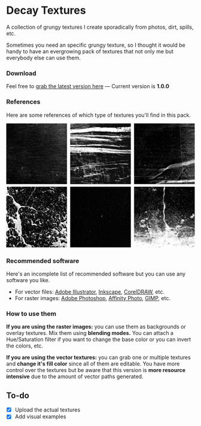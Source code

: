 # Decay Textures
A collection of grungy textures I create sporadically from photos, dirt, spills, etc.

Sometimes you need an specific grungy texture, so I thought it would be handy to have an evergrowing pack of textures that not only me but everybody else can use them.

### Download
Feel free to [grab the latest version here](https://github.com/darriagada/Decay-Textures/releases/latest) — Current version is **1.0.0**

### References
Here are some references of which type of textures you'll find in this pack.

![Examples](https://github.com/darriagada/Decay-Textures/blob/master/assets/examples.png)

### Recommended software
Here's an incomplete list of recommended software but you can use any software you like.
* For vector files: [Adobe Illustrator](https://www.adobe.com/products/illustrator.html), [Inkscape](https://inkscape.org/), [CorelDRAW](http://www.coreldraw.com/), etc.
* For raster images: [Adobe Photoshop](https://www.adobe.com/products/photoshop.html), [Affinity Photo](https://affinity.serif.com/photo/), [GIMP](https://www.gimp.org/), etc.

### How to use them
**If you are using the raster images:** you can use them as backgrounds or overlay textures. Mix them using **blending modes.** You can attach a Hue/Saturation filter if you want to change the base color or you can invert the colors, etc.

**If you are using the vector textures:** you can grab one or multiple textures and **change it's fill color** since all of them are editable. You have more control over the textures but be aware that this version is **more resource intensive** due to the amount of vector paths generated.

## To-do
- [x] Upload the actual textures
- [x] Add visual examples

